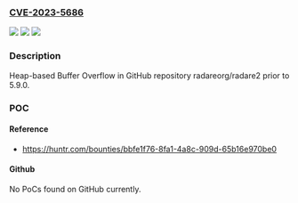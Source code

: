 ### [CVE-2023-5686](https://cve.mitre.org/cgi-bin/cvename.cgi?name=CVE-2023-5686)
![](https://img.shields.io/static/v1?label=Product&message=radareorg%2Fradare2&color=blue)
![](https://img.shields.io/static/v1?label=Version&message=unspecified%3C%205.9.0%20&color=brighgreen)
![](https://img.shields.io/static/v1?label=Vulnerability&message=CWE-122%20Heap-based%20Buffer%20Overflow&color=brighgreen)

### Description

Heap-based Buffer Overflow in GitHub repository radareorg/radare2 prior to 5.9.0.

### POC

#### Reference
- https://huntr.com/bounties/bbfe1f76-8fa1-4a8c-909d-65b16e970be0

#### Github
No PoCs found on GitHub currently.

